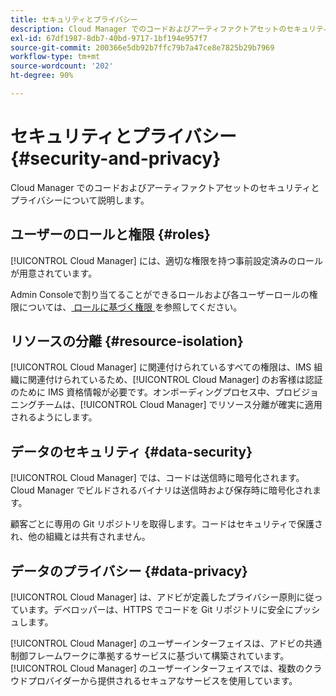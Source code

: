 ```yaml
---
title: セキュリティとプライバシー
description: Cloud Manager でのコードおよびアーティファクトアセットのセキュリティとプライバシーについて説明します。
exl-id: 67df1987-8db7-40bd-9717-1bf194e957f7
source-git-commit: 200366e5db92b7ffc79b7a47ce8e7825b29b7969
workflow-type: tm+mt
source-wordcount: '202'
ht-degree: 90%

---
```



# セキュリティとプライバシー {#security-and-privacy}

Cloud Manager でのコードおよびアーティファクトアセットのセキュリティとプライバシーについて説明します。

## ユーザーのロールと権限 {#roles}

[!UICONTROL Cloud Manager] には、適切な権限を持つ事前設定済みのロールが用意されています。

Admin Consoleで割り当てることができるロールおよび各ユーザーロールの権限については、[ ロールに基づく権限 ](/help/requirements/role-based-permissions.md) を参照してください。

## リソースの分離 {#resource-isolation}

[!UICONTROL Cloud Manager] に関連付けられているすべての権限は、IMS 組織に関連付けられているため、[!UICONTROL Cloud Manager] のお客様は認証のために IMS 資格情報が必要です。オンボーディングプロセス中、プロビジョニングチームは、[!UICONTROL Cloud Manager] でリソース分離が確実に適用されるようにします。

## データのセキュリティ {#data-security}

[!UICONTROL Cloud Manager] では、コードは送信時に暗号化されます。Cloud Manager でビルドされるバイナリは送信時および保存時に暗号化されます。

顧客ごとに専用の Git リポジトリを取得します。コードはセキュリティで保護され、他の組織とは共有されません。

## データのプライバシー {#data-privacy}

[!UICONTROL Cloud Manager] は、アドビが定義したプライバシー原則に従っています。デベロッパーは、HTTPS でコードを Git リポジトリに安全にプッシュします。

[!UICONTROL Cloud Manager] のユーザーインターフェイスは、アドビの共通制御フレームワークに準拠するサービスに基づいて構築されています。[!UICONTROL Cloud Manager] のユーザーインターフェイスでは、複数のクラウドプロバイダーから提供されるセキュアなサービスを使用しています。
